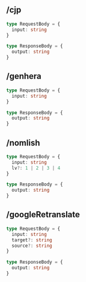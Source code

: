 ## /cjp

```typescript
type RequestBody = {
  input: string
}

type ResponseBody = {
  output: string
}
```

## /genhera

```typescript
type RequestBody = {
  input: string
}

type ResponseBody = {
  output: string
}
```

## /nomlish

```typescript
type RequestBody = {
  input: string
  lv?: 1 | 2 | 3 | 4
}

type ResponseBody = {
  output: string
}
```

## /googleRetranslate

```typescript
type RequestBody = {
  input: string
  target?: string
  source?: string
}

type ResponseBody = {
  output: string
}
```
